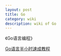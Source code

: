 ```yaml
---
layout: post
title: Go
category: wiki
description: wiki of Go
---
```


《Go语言编程》

[Go语言半小时速成教程](http://www.aqee.net/go/a-tour-of-go/)

